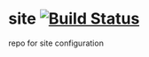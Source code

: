 site [![Build Status](https://travis-ci.org/Freifunk-Troisdorf/site.svg?branch=v2015.1)](https://travis-ci.org/Freifunk-Troisdorf/site)
====
repo for site configuration

